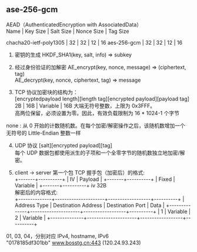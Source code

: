 ## ase-256-gcm

AEAD（AuthenticatedEncryption with AssociatedData）  
Name | Key Size | Salt Size | Nonce Size | Tag Size

chacha20-ietf-poly1305 | 32 | 32 | 12 | 16
aes-256-gcm | 32 | 32 | 12 | 16

1. 密钥的生成
   HKDF_SHA1(key, salt, info) => subkey

2. 经过身份验证的加解密
   AE_encrypt(key, nonce, message) => (ciphertext, tag)  
   AE_decrypt(key, nonce, ciphertext, tag) => message

3. TCP 协议加密块的结构为：  
   [encryptedpayload length][length tag][encrypted payload][payload tag]
   2B | 16B | Variable | 16B
   大端无符号整数，上限为 0x3FFF。  
   高两位保留，必须设置为零。因此，有效负载限制为 16 \* 1024-1 个字节

none : 从 0 开始的计数随机数。在每个加密/解密操作之后，该随机数增加一个  
 无符号的 Little-Endian 整数一样

4. UDP 协议
   [salt][encrypted payload][tag]  
   每个 UDP 数据包都使用派生的子项和一个全零字节的随机数独立地加密/解密。

5. client -> server 第一个包
   TCP 握手包（加密后）的格式:  
   +-------+----------+
   | IV    | Payload  |
   +-------+----------+
   | Fixed | Variable |
   +-------+----------+
iv 32B  
解密后的内容格式:  
+--------------+---------------------+------------------+----------+
| Address Type | Destination Address | Destination Port | Data |
+--------------+---------------------+------------------+----------+
| 1 | Variable | 2 | Variable |
+--------------+---------------------+------------------+----------+

01, 03, 04，分别对应 IPv4, hostname, IPv6  
"0178185df301bb" www.bosstg.cn:443 (120.24.93.243)
